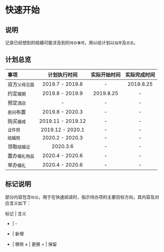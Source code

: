 # 快速开始

## 说明

记录已经想到的结婚可能涉及到的`待办事项`，用以给计划以`指导`及`总览`。

## 计划总览

事项 | 计划执行时间 | 实际开始时间 | 实际完成时间
:- | :-: | :-: | :-:
双方`父母见面` | 2019.7 - 2019.8 | - | 2019.8.25
约定`婚期` | 2019.8 - 2019.9 | 2019.8.25 | -
预定`酒店` | - | - | -
`房间`布置 | 2019.8 - 2020.3 | - | -
购买`婚戒` | 2019.11 - 2019.12 | - | -
`证件照` | 2019.12 - 2020.1 | - | -
`结婚照` | 2020.2 - 2020.3 | - | -
领取`结婚证` | 2020.3.6 | - | -
置办`婚礼物品` | 2020.4 - 2020.6 | - | -
举办`婚礼` | 2020.4 - 2020.6 | - | -

## 标记说明

部分内容包含`标记`，用于在快速阅读时，指示待办项的主要目标方向，其内容及对应含义如下：

标记 | 含义
- | -
+ | 新增
- | 移除
± | 更换
= | 保留
